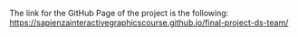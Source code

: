 The link for the GitHub Page of the project is the following: 
https://sapienzainteractivegraphicscourse.github.io/final-project-ds-team/
